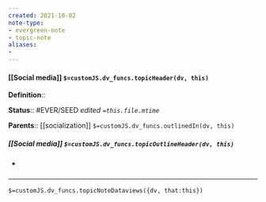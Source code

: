 ```yaml
---
created: 2021-10-02
note-type: 
- evergreen-note
- topic-note
aliases:
- 
---
```


#### [[Social media]] `$=customJS.dv_funcs.topicHeader(dv, this)`



**Definition**::

**Status**::  #EVER/SEED 
*edited `=this.file.mtime`*

**Parents**:: [[socialization]]
`$=customJS.dv_funcs.outlinedIn(dv, this)`

##### [[Social media]] `$=customJS.dv_funcs.topicOutlineHeader(dv, this)`

- 

### <hr class="dataviews"/>

`$=customJS.dv_funcs.topicNoteDataviews({dv, that:this})`

